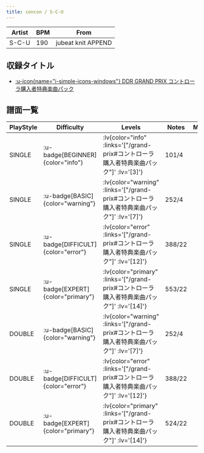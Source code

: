 ```yaml
---
title: concon / S-C-U
---
```


|Artist|BPM|From|
|------|---|----|
|S-C-U|190|jubeat knit APPEND|

## 収録タイトル

- [ :u-icon{name="i-simple-icons-windows"} DDR GRAND PRIX コントローラ購入者特典楽曲パック](/grand-prix#コントローラ購入者特典楽曲パック)

## 譜面一覧

|PlayStyle|Difficulty|Levels|Notes|Movie|
|---------|----------|------|-----|-----|
|SINGLE| :u-badge[BEGINNER]{color="info"} | :lv{color="info" :links='["/grand-prix#コントローラ購入者特典楽曲パック"]' :lv='[3]'} |101/4||
|SINGLE| :u-badge[BASIC]{color="warning"} | :lv{color="warning" :links='["/grand-prix#コントローラ購入者特典楽曲パック"]' :lv='[7]'} |252/4||
|SINGLE| :u-badge[DIFFICULT]{color="error"} | :lv{color="error" :links='["/grand-prix#コントローラ購入者特典楽曲パック"]' :lv='[12]'} |388/22||
|SINGLE| :u-badge[EXPERT]{color="primary"} | :lv{color="primary" :links='["/grand-prix#コントローラ購入者特典楽曲パック"]' :lv='[14]'} |553/22||
|DOUBLE| :u-badge[BASIC]{color="warning"} | :lv{color="warning" :links='["/grand-prix#コントローラ購入者特典楽曲パック"]' :lv='[7]'} |252/4||
|DOUBLE| :u-badge[DIFFICULT]{color="error"} | :lv{color="error" :links='["/grand-prix#コントローラ購入者特典楽曲パック"]' :lv='[12]'} |388/22||
|DOUBLE| :u-badge[EXPERT]{color="primary"} | :lv{color="primary" :links='["/grand-prix#コントローラ購入者特典楽曲パック"]' :lv='[14]'} |524/22||
